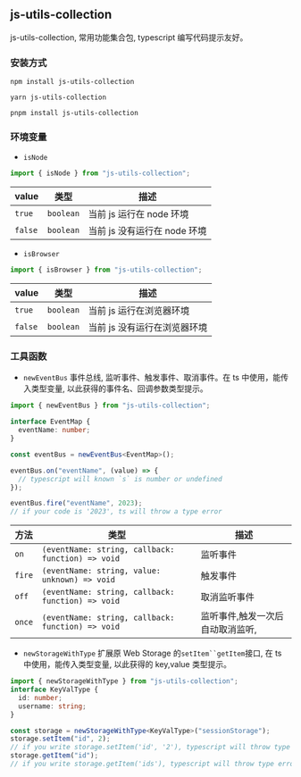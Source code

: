 ## js-utils-collection

js-utils-collection, 常用功能集合包, typescript 编写代码提示友好。

### 安装方式

```shell
npm install js-utils-collection
```

```shell
yarn js-utils-collection
```

```shell
pnpm install js-utils-collection
```

### 环境变量

- `isNode`

```js
import { isNode } from "js-utils-collection";
```

| value   | 类型      | 描述                         |
| ------- | --------- | ---------------------------- |
| `true`  | `boolean` | 当前 js 运行在 node 环境     |
| `false` | `boolean` | 当前 js 没有运行在 node 环境 |

- `isBrowser`

```js
import { isBrowser } from "js-utils-collection";
```

| value   | 类型      | 描述                         |
| ------- | --------- | ---------------------------- |
| `true`  | `boolean` | 当前 js 运行在浏览器环境     |
| `false` | `boolean` | 当前 js 没有运行在浏览器环境 |

### 工具函数

- `newEventBus`
  事件总线, 监听事件、触发事件、取消事件。在 ts 中使用，能传入类型变量, 以此获得的事件名、回调参数类型提示。

```ts
import { newEventBus } from "js-utils-collection";

interface EventMap {
  eventName: number;
}

const eventBus = newEventBus<EventMap>();

eventBus.on("eventName", (value) => {
  // typescript will known `s` is number or undefined
});

eventBus.fire("eventName", 2023);
// if your code is '2023', ts will throw a type error
```

| 方法   | 类型                                               | 描述                             |
| ------ | -------------------------------------------------- | -------------------------------- |
| `on`   | `(eventName: string, callback: function) => void ` | 监听事件                         |
| `fire` | `(eventName: string, value: unknown) => void`      | 触发事件                         |
| `off`  | `(eventName: string, callback: function) => void ` | 取消监听事件                     |
| `once` | `(eventName: string, callback: function) => void ` | 监听事件,触发一次后自动取消监听, |

- `newStorageWithType`
  扩展原 Web Storage 的` setItem``getItem `接口, 在 ts 中使用，能传入类型变量, 以此获得的 key,value 类型提示。

```ts
import { newStorageWithType } from "js-utils-collection";
interface KeyValType {
  id: number;
  username: string;
}

const storage = newStorageWithType<KeyValType>("sessionStorage");
storage.setItem("id", 2);
// if you write storage.setItem('id', '2'), typescript will throw type error
storage.getItem("id");
// if you write storage.getItem('ids'), typescript will throw type error
```
